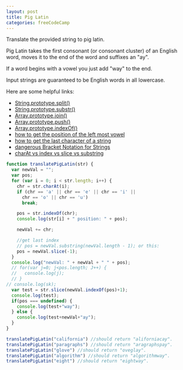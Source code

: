 ```yaml
---
layout: post
title: Pig Latin
categories: freeCodeCamp
---
```

Translate the provided string to pig latin.

Pig Latin takes the first consonant (or consonant cluster) of an English word, moves it to the end of the word and suffixes an "ay".

If a word begins with a vowel you just add "way" to the end.

Input strings are guaranteed to be English words in all lowercase.

Here are some helpful links:
+ [String.prototype.split()](https://developer.mozilla.org/en-US/docs/Web/JavaScript/Reference/Global_Objects/String/split)
+ [String.prototype.substr()](https://developer.mozilla.org/en-US/docs/Web/JavaScript/Reference/Global_Objects/String/substr)
+ [Array.prototype.join()](https://developer.mozilla.org/en-US/docs/Web/JavaScript/Reference/Global_Objects/Array/join)
+ [Array.prototype.push()](https://developer.mozilla.org/en-US/docs/Web/JavaScript/Reference/Global_Objects/Array/push)
+ [Array.prototype.indexOf()](https://developer.mozilla.org/en-US/docs/Web/JavaScript/Reference/Global_Objects/Array/indexOf)
+ [how to get the position of the left most vowel](http://technotip.com/216/position-left-most-vowel-javascript/)
+ [how to get the last character of a string](https://stackoverflow.com/questions/3884632/how-to-get-the-last-character-of-a-string)
+ [dangerous Bracket Notation for Strings](http://blog.vjeux.com/2009/javascript/dangerous-bracket-notation-for-strings.html)
+ [charAt vs index vs slice vs substring](https://jsperf.com/charat-vs-index/5)


```javascript
function translatePigLatin(str) {
  var newVal = "";
  var pos;
  for (var i = 0; i < str.length; i++) {
    chr = str.charAt(i);
    if (chr == 'a' || chr == 'e' || chr == 'i' ||
      chr == 'o' || chr == 'u')
      break;

    pos = str.indexOf(chr);
    console.log(str[i] + " position: " + pos);

    newVal += chr;

    //get last index
    // pos = newVal.substring(newVal.length - 1); or this:
    pos = newVal.slice(-1);
  }
  console.log("newVal: " + newVal + " " + pos);
  // for(var j=0; j<pos.length; J++) {
  //   console.log(j);
  // }
// console.log(sk);
  var test = str.slice(newVal.indexOf(pos)+1);
  console.log(test);
  if(pos === undefined) {
    console.log(test+"way");
  } else {
    console.log(test+newVal+"ay");
  }
}

translatePigLatin("california") //should return "aliforniacay".
translatePigLatin("paragraphs") //should return "aragraphspay".
translatePigLatin("glove") //should return "oveglay".
translatePigLatin("algorithm") //should return "algorithmway".
translatePigLatin("eight") //should return "eightway".
```

